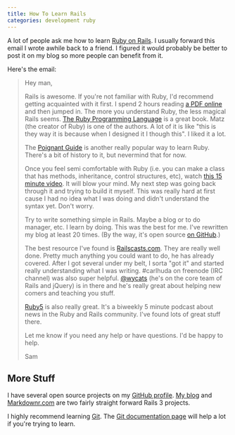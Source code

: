 ```yaml
---
title: How To Learn Rails
categories: development ruby
---
```


A lot of people ask me how to learn [Ruby on Rails](http://rubyonrails.org). I usually forward this email I wrote awhile back to a friend. I figured it would probably be better to post it on my blog so more people can benefit from it.

Here's the email:

> Hey man,
>
> Rails is awesome. If you're not familiar with Ruby, I'd recommend getting acquainted with it first. I spend 2 hours reading [a PDF online](http://www.humblelittlerubybook.com/book/hlrb.pdf) and then jumped in. The more you understand Ruby, the less magical Rails seems. [The Ruby Programming Language](http://www.amazon.com/Ruby-Programming-Language-David-Flanagan/dp/0596516177) is a great book. Matz (the creator of Ruby) is one of the authors. A lot of it is like "this is they way it is because when I designed it I though this". I liked it a lot.
>
> The [Poignant Guide](http://mislav.uniqpath.com/poignant-guide/) is another really popular way to learn Ruby. There's a bit of history to it, but nevermind that for now.
>
> Once you feel semi comfortable with Ruby (i.e. you can make a class that has methods, inheritance, control structures, etc), watch [this 15 minute video](http://media.rubyonrails.org/video/rails_blog_2.mov). It will blow your mind. My next step was going back through it and trying to build it myself. This was really hard at first cause I had no idea what I was doing and didn't understand the syntax yet. Don't worry.
>
> Try to write something simple in Rails. Maybe a blog or to do manager, etc. I learn by doing. This was the best for me. I've rewritten my blog at least 20 times. (By the way, it's open source [on GitHub](http://github.com/soffes/soff.es).)
>
> The best resource I've found is [Railscasts.com](http://railscasts.com/). They are really well done. Pretty much anything you could want to do, he has already covered. After I got several under my belt, I sorta "got it" and started really understanding what I was writing. #carlhuda on freenode (IRC channel) was also super helpful. [@wycats](http://twitter.com/wycats) (he's on the core team of Rails and jQuery) is in there and he's really great about helping new comers and teaching you stuff.
>
> [Ruby5](http://ruby5.envylabs.com/) is also really great. It's a biweekly 5 minute podcast about news in the Ruby and Rails community. I've found lots of great stuff there.
>
> Let me know if you need any help or have questions. I'd be happy to help.
>
> Sam

## More Stuff

I have several open source projects on my [GitHub profile](http://github.com/soffes). [My blog](http://soff.es/source) and [Markdownr.com](http://markdownr.com) are two fairly straight forward Rails 3 projects.

I highly recommend learning [Git](http://git-scm.org). The [Git documentation page](http://git-scm.com/documentation) will help a lot if you're trying to learn.
